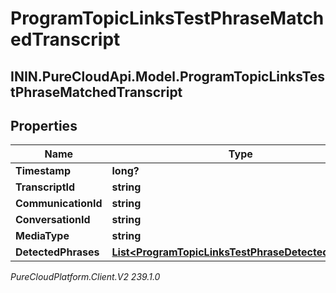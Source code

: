 # ProgramTopicLinksTestPhraseMatchedTranscript

## ININ.PureCloudApi.Model.ProgramTopicLinksTestPhraseMatchedTranscript

## Properties

|Name | Type | Description | Notes|
|------------ | ------------- | ------------- | -------------|
| **Timestamp** | **long?** |  | [optional] |
| **TranscriptId** | **string** |  | [optional] |
| **CommunicationId** | **string** |  | [optional] |
| **ConversationId** | **string** |  | [optional] |
| **MediaType** | **string** |  | [optional] |
| **DetectedPhrases** | [**List&lt;ProgramTopicLinksTestPhraseDetectedPhrase&gt;**](ProgramTopicLinksTestPhraseDetectedPhrase) |  | [optional] |



_PureCloudPlatform.Client.V2 239.1.0_
